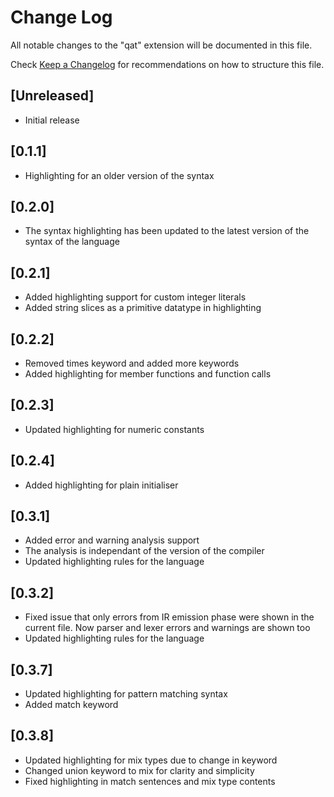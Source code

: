 # Change Log

All notable changes to the "qat" extension will be documented in this file.

Check [Keep a Changelog](http://keepachangelog.com/) for recommendations on how to structure this file.

## [Unreleased]

- Initial release

## [0.1.1]

- Highlighting for an older version of the syntax

## [0.2.0]

- The syntax highlighting has been updated to the latest version of the syntax of the language

## [0.2.1]

- Added highlighting support for custom integer literals
- Added string slices as a primitive datatype in highlighting

## [0.2.2]

- Removed times keyword and added more keywords
- Added highlighting for member functions and function calls

## [0.2.3]

- Updated highlighting for numeric constants

## [0.2.4]

- Added highlighting for plain initialiser

## [0.3.1]

- Added error and warning analysis support
- The analysis is independant of the version of the compiler
- Updated highlighting rules for the language

## [0.3.2]

- Fixed issue that only errors from IR emission phase were shown in the current file. Now parser and lexer errors and warnings are shown too
- Updated highlighting rules for the language

## [0.3.7]

- Updated highlighting for pattern matching syntax
- Added match keyword

## [0.3.8]

- Updated highlighting for mix types due to change in keyword
- Changed union keyword to mix for clarity and simplicity
- Fixed highlighting in match sentences and mix type contents

